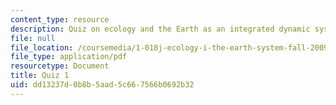 ```yaml
---
content_type: resource
description: Quiz on ecology and the Earth as an integrated dynamic system.
file: null
file_location: /coursemedia/1-018j-ecology-i-the-earth-system-fall-2009/dd13237d0b8b5aad5c667566b0692b32_MIT1_018JF09_study_1.pdf
file_type: application/pdf
resourcetype: Document
title: Quiz 1
uid: dd13237d-0b8b-5aad-5c66-7566b0692b32
---
```

